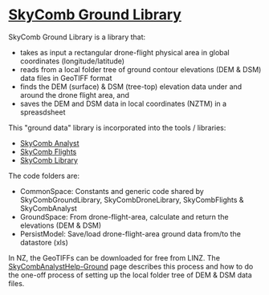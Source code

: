 # [SkyComb Ground Library](https://github.com/PhilipQuirke/SkyCombGroundLibrary/) 

SkyComb Ground Library is a library that:
- takes as input a rectangular drone-flight physical area in global coordinates (longitude/latitude)
- reads from a local folder tree of ground contour elevations (DEM & DSM) data files in GeoTIFF format 
- finds the DEM (surface) & DSM (tree-top) elevation data under and around the drone flight area, and 
- saves the DEM and DSM data in local coordinates (NZTM) in a spreasdsheet   

This "ground data" library is incorporated into the tools / libraries:
- [SkyComb Analyst](https://github.com/PhilipQuirke/SkyCombAnalyst/) 
- [SkyComb Flights](https://github.com/PhilipQuirke/SkyCombFlights/)
- [SkyComb Library](https://github.com/PhilipQuirke/SkyDroneLibrary/)

The code folders are:
- CommonSpace: Constants and generic code shared by SkyCombGroundLibrary, SkyCombDroneLibrary, SkyCombFlights & SkyCombAnalyst
- GroundSpace: From drone-flight-area, calculate and return the elevations (DEM & DSM) 
- PersistModel: Save/load drone-flight-area ground data from/to the datastore (xls)

In NZ, the GeoTIFFs can be downloaded for free from LINZ.
The [SkyCombAnalystHelp-Ground](https://github.com/PhilipQuirke/SkyCombAnalystHelp/blob/main/Ground.md) page describes
this process and how to do the one-off process of setting up the local folder tree of DEM & DSM data files.
